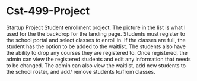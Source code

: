# Cst-499-Project
Startup Project
Student enrollment project. The picture in the list is what I used for the the backdrop for the landing page. Students must register to the school portal and select classes to enroll in. If the classes are full, the student has the option to be added to the waitlist. The students also have the ability to drop any courses they are registered to. Once registered, the admin can view the registered students and edit any information that needs to be changed. The admin can also view the waitlist, add new students to the school roster, and add/ remove students to/from classes.

